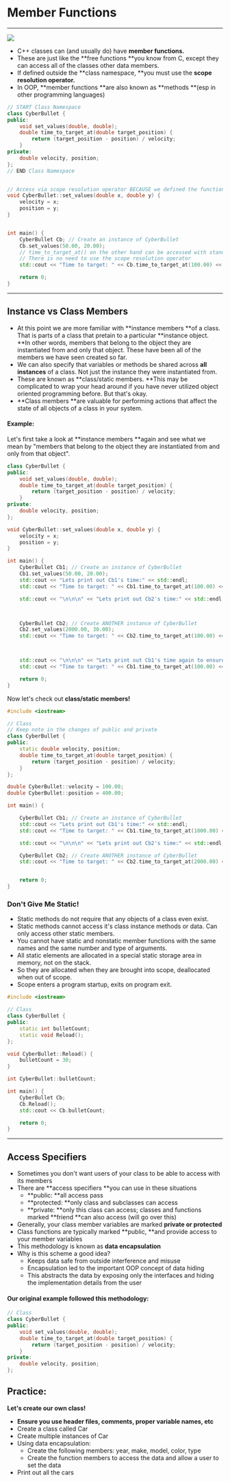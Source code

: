 # Member Functions

---

![](/assets/r_77251_3xSNn.jpg)

* C++ classes can \(and usually do\) have **member functions.**
* These are just like the **free functions **you know from C, except they can access all of the classes other data members.
* If defined outside the **class namespace, **you must use the **scope resolution operator.**
* In OOP, **member functions **are also known as **methods **\(esp in other programming languages\)

```cpp
// START Class Namespace
class CyberBullet {
public:
    void set_values(double, double);
    double time_to_target_at(double target_position) {
        return (target_position - position) / velocity;
    }
private:
    double velocity, position;
};
// END Class Namespace


// Access via scope resolution operator BECAUSE we defined the function outside the class's namespace
void CyberBullet::set_values(double x, double y) {
    velocity = x;
    position = y;
}


int main() {
    CyberBullet Cb; // Create an instance of CyberBullet
    Cb.set_values(50.00, 20.00);
    // time_to_target_at() on the other hand can be accessed with standard operators after creating an instance
    // There is no need to use the scope resolution operator
    std::cout << "Time to target: " << Cb.time_to_target_at(100.00) << " minutes" << std::endl;

    return 0;
}
```

---

## Instance vs Class Members

* At this point we are more familiar with **instance members **of a class. That is parts of a class that pretain to a particular **instance object. **In other words, members that belong to the object they are instantiated from and only that object. These have been all of the members we have seen created so far.  
* We can also specify that variables or methods be shared across **all instances** of a class. Not just the instance they were instantiated from.
* These are known as **class/static members. **This may be complicated to wrap your head around if you have never utilized object oriented programming before. But that's okay. 
* **Class members **are valuable for performing actions that affect the state of all objects of a class in your system.

#### Example:

Let's first take a look at **instance members **again and see what we mean by "members that belong to the object they are instantiated from and only from that object".

```cpp
class CyberBullet {
public:
    void set_values(double, double);
    double time_to_target_at(double target_position) {
        return (target_position - position) / velocity;
    }
private:
    double velocity, position;
};

void CyberBullet::set_values(double x, double y) {
    velocity = x;
    position = y;
}

int main() {
    CyberBullet Cb1; // Create an instance of CyberBullet
    Cb1.set_values(50.00, 20.00);
    std::cout << "Lets print out Cb1's time:" << std::endl;
    std::cout << "Time to target: " << Cb1.time_to_target_at(100.00) << " minutes" << std::endl;

    std::cout << "\n\n\n" << "Lets print out Cb2's time:" << std::endl;



    CyberBullet Cb2; // Create ANOTHER instance of CyberBullet
    Cb2.set_values(2000.00, 30.00);
    std::cout << "Time to target: " << Cb2.time_to_target_at(100.00) << " minutes" << std::endl;



    std::cout << "\n\n\n" << "Lets print out Cb1's time again to ensure we didn't change velocity or pos" << std::endl;
    std::cout << "Time to target: " << Cb1.time_to_target_at(100.00) << " minutes" << std::endl;

    return 0;
}
```

Now let's check out **class/static members!**

```cpp
#include <iostream>

// Class
// Keep note in the changes of public and private
class CyberBullet {
public:
    static double velocity, position;
    double time_to_target_at(double target_position) {
        return (target_position - position) / velocity;
    }
};

double CyberBullet::velocity = 100.00;
double CyberBullet::position = 400.00;

int main() {

    CyberBullet Cb1; // Create an instance of CyberBullet
    std::cout << "Lets print out Cb1's time:" << std::endl;
    std::cout << "Time to target: " << Cb1.time_to_target_at(1000.00) << " minutes" << std::endl;

    std::cout << "\n\n\n" << "Lets print out Cb2's time:" << std::endl;

    CyberBullet Cb2; // Create ANOTHER instance of CyberBullet
    std::cout << "Time to target: " << Cb2.time_to_target_at(2000.00) << " minutes" << std::endl;


    return 0;
}
```

### Don't Give Me Static!

* Static methods do not require that any objects of a class even exist. 
* Static methods cannot access it's class instance methods or data. Can only access other static members.
* You cannot have static and nonstatic member functions with the same names and the same number and type of arguments.
* All static elements are allocated in a special static storage area in memory, not on the stack.
* So they are allocated when they are brought into scope, deallocated when out of scope.
* Scope enters a program startup, exits on program exit.

```cpp
#include <iostream>

// Class
class CyberBullet {
public:
    static int bulletCount;
    static void Reload();
};

void CyberBullet::Reload() {
    bulletCount = 30;
}

int CyberBullet::bulletCount;

int main() {
    CyberBullet Cb;
    Cb.Reload();
    std::cout << Cb.bulletCount;

    return 0;
}
```

---

## Access Specifiers

* Sometimes you don't want users of your class to be able to access with its members
* There are **access specifiers **you can use in these situations
  * **public: **all access pass
  * **protected: **only class and subclasses can access
  * **private: **only this class can access; classes and functions marked **friend **can also access \(will go over this\)
* Generally, your class member variables are marked **private or protected**
* Class functions are typically marked **public, **and provide access to your member variables
* This methodology is known as **data encapsulation**
* Why is this scheme a good idea?
  * Keeps data safe from outside interference and misuse
  * Encapsulation led to the important OOP concept of data hiding
  * This abstracts the data by exposing only the interfaces and hiding the implementation details from the user

#### Our original example followed this methodology:

```cpp
// Class
class CyberBullet {
public:
    void set_values(double, double);
    double time_to_target_at(double target_position) {
        return (target_position - position) / velocity;
    }
private:
    double velocity, position;
};
```


## Practice:
**Let's create our own class!**

* **Ensure you use header files, comments, proper variable names, etc**
* Create a class called Car
* Create multiple instances of Car
* Using data encapsulation:
    * Create the following members: year, make, model, color, type
    * Create the function members to access the data and allow a user to set the data
* Print out all the cars
